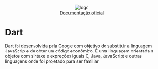 <p align="center">
  <img src="https://dart.dev/assets/shared/dart/logo+text/horizontal/white-e71fb382ad5229792cc704b3ee7a88f8013e986d6e34f0956d89c453b454d0a5.svg" alt="logo"/>
  
  <br/>
  <a href="https://dart.dev/guides">Documentação oficial</a>

</p>

# Dart

Dart foi desenvolvida pela Google com objetivo de substituir a linguagem JavaScrip e de obter um código econômico. É uma linguagem 
orientada a objetos com sintaxe e expreções iguais C, Java, JavaScript e outras linguagens onde foi projetado para ser familiar